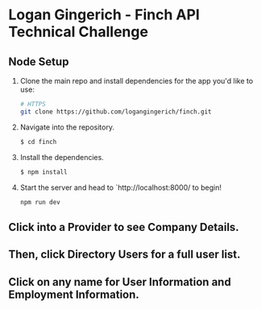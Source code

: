 # Logan Gingerich - Finch API Technical Challenge

## Node Setup

1. Clone the main repo and install dependencies for the app you'd like to use:

    ```bash
    # HTTPS
    git clone https://github.com/logangingerich/finch.git 
    ```

2. Navigate into the repository.

    ```bash
    $ cd finch
    ```

3. Install the dependencies.
    ```bash
    $ npm install
    ```

4. Start the server and head to `http://localhost:8000/ to begin!

    ```sh
    npm run dev
    ```

## Click into a Provider to see Company Details. 
## Then, click Directory Users for a full user list. 
## Click on any name for User Information and Employment Information.